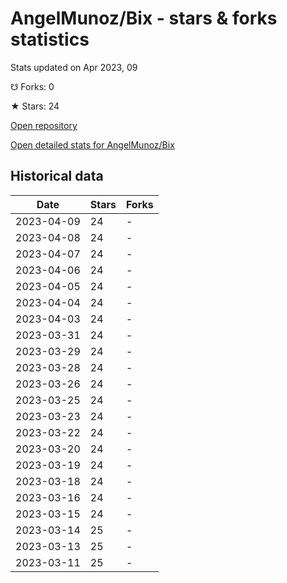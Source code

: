 # AngelMunoz/Bix - stars & forks statistics

Stats updated on Apr 2023, 09

☋ Forks: 0

★ Stars: 24

[Open repository](https://github.com/AngelMunoz/Bix)

[Open detailed stats for AngelMunoz/Bix](https://reviewgithub.com/rep/AngelMunoz/Bix)

## Historical data
| Date | Stars | Forks |
|------|-------|-------|
| 2023-04-09 | 24 | - | 
| 2023-04-08 | 24 | - | 
| 2023-04-07 | 24 | - | 
| 2023-04-06 | 24 | - | 
| 2023-04-05 | 24 | - | 
| 2023-04-04 | 24 | - | 
| 2023-04-03 | 24 | - | 
| 2023-03-31 | 24 | - | 
| 2023-03-29 | 24 | - | 
| 2023-03-28 | 24 | - | 
| 2023-03-26 | 24 | - | 
| 2023-03-25 | 24 | - | 
| 2023-03-23 | 24 | - | 
| 2023-03-22 | 24 | - | 
| 2023-03-20 | 24 | - | 
| 2023-03-19 | 24 | - | 
| 2023-03-18 | 24 | - | 
| 2023-03-16 | 24 | - | 
| 2023-03-15 | 24 | - | 
| 2023-03-14 | 25 | - | 
| 2023-03-13 | 25 | - | 
| 2023-03-11 | 25 | - | 

